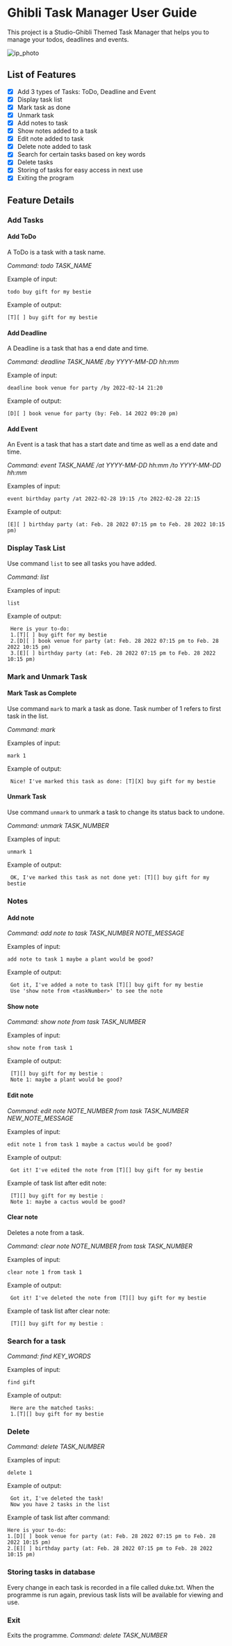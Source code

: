 # Ghibli Task Manager User Guide

This project is a Studio-Ghibli Themed Task Manager that helps you to manage your todos, deadlines and events.

![ip_photo](https://user-images.githubusercontent.com/83572953/153880433-8d9404b8-a5cf-4c93-b222-f1d732fe5148.jpg)

## List of Features

- [x] Add 3 types of Tasks: ToDo, Deadline and Event
- [x] Display task list
- [x] Mark task as done
- [x] Unmark task
- [x] Add notes to task
- [x] Show notes added to a task
- [x] Edit note added to task
- [x] Delete note added to task
- [x] Search for certain tasks based on key words
- [x] Delete tasks
- [x] Storing of tasks for easy access in next use
- [x] Exiting the program

## Feature Details

### Add Tasks

#### Add ToDo
A ToDo is a task with a task name.

*Command: todo TASK_NAME*

Example of input:
   ```
   todo buy gift for my bestie 
   ```
Example of output:
   ```
   [T][ ] buy gift for my bestie
   ```

#### Add Deadline
A Deadline is a task that has a end date and time.

*Command: deadline TASK_NAME /by YYYY-MM-DD hh:mm*

Example of input:
   ```
   deadline book venue for party /by 2022-02-14 21:20
   ```
Example of output:
   ```
   [D][ ] book venue for party (by: Feb. 14 2022 09:20 pm)
   ```

#### Add Event
An Event is a task that has a start date and time as well as a end date and time.

*Command: event TASK_NAME /at YYYY-MM-DD hh:mm /to YYYY-MM-DD hh:mm*

Examples of input:
   ```
   event birthday party /at 2022-02-28 19:15 /to 2022-02-28 22:15
   ```
Example of output:
  ```
  [E][ ] birthday party (at: Feb. 28 2022 07:15 pm to Feb. 28 2022 10:15 pm)
  ```

### Display Task List

Use command ```list``` to see all tasks you have added.

*Command: list*

Examples of input:
   ```
   list
   ```
Example of output:
  ```
   Here is your to-do:
   1.[T][ ] buy gift for my bestie
   2.[D][ ] book venue for party (at: Feb. 28 2022 07:15 pm to Feb. 28 2022 10:15 pm)
   3.[E][ ] birthday party (at: Feb. 28 2022 07:15 pm to Feb. 28 2022 10:15 pm)
  ```
### Mark and Unmark Task

#### Mark Task as Complete

Use command ```mark``` to mark a task as done. Task number of 1 refers to first task in the list.

*Command: mark <task number>*

Examples of input:
   ```
   mark 1
   ```
Example of output:
  ```
   Nice! I've marked this task as done: [T][X] buy gift for my bestie
  ```
#### Unmark Task

Use command ```unmark``` to unmark a task to change its status back to undone.

*Command: unmark TASK_NUMBER*

Examples of input:
   ```
   unmark 1
   ```
Example of output:
  ```
   OK, I've marked this task as not done yet: [T][] buy gift for my bestie
  ```

### Notes

#### Add note

*Command: add note to task TASK_NUMBER NOTE_MESSAGE*

Examples of input:
   ```
   add note to task 1 maybe a plant would be good?
   ```
Example of output:
  ```
   Got it, I've added a note to task [T][] buy gift for my bestie
   Use 'show note from <taskNumber>' to see the note
  ```
#### Show note

*Command: show note from task TASK_NUMBER*

Examples of input:
   ```
   show note from task 1
   ```
Example of output:
  ```
   [T][] buy gift for my bestie :
   Note 1: maybe a plant would be good?
  ```
#### Edit note

*Command: edit note NOTE_NUMBER from task TASK_NUMBER NEW_NOTE_MESSAGE*

Examples of input:
   ```
   edit note 1 from task 1 maybe a cactus would be good?
   ```
Example of output:
  ```
   Got it! I've edited the note from [T][] buy gift for my bestie
  ```

Example of task list after edit note:
  ```
   [T][] buy gift for my bestie :
   Note 1: maybe a cactus would be good?
  ```
#### Clear note

Deletes a note from a task.

*Command: clear note NOTE_NUMBER from task TASK_NUMBER*

Examples of input:
   ```
   clear note 1 from task 1
   ```
Example of output:
  ```
   Got it! I've deleted the note from [T][] buy gift for my bestie
  ```
Example of task list after clear note:
  ```
   [T][] buy gift for my bestie :
  ```
### Search for a task

*Command: find KEY_WORDS*

Examples of input:
   ```
   find gift
   ```
Example of output:
  ```
   Here are the matched tasks:
   1.[T][] buy gift for my bestie
  ```
### Delete

*Command: delete TASK_NUMBER*

Examples of input:
   ```
   delete 1
   ```
Example of output:
  ```
   Got it, I've deleted the task!
   Now you have 2 tasks in the list
  ```
Example of task list after command:
  ```
  Here is your to-do:
  1.[D][ ] book venue for party (at: Feb. 28 2022 07:15 pm to Feb. 28 2022 10:15 pm)
  2.[E][ ] birthday party (at: Feb. 28 2022 07:15 pm to Feb. 28 2022 10:15 pm)
  ```
### Storing tasks in database
Every change in each task is recorded in a file called duke.txt. When the programme is run again, previous task lists will be available for viewing and use.

### Exit
Exits the programme.
*Command: delete TASK_NUMBER*
   
